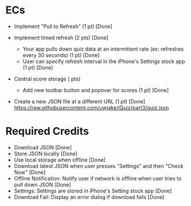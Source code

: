 # ECs

- Implement "Pull to Refresh" (1 pt) [Done]
- Implement timed refresh (2 pts) [Done]
    - Your app pulls down quiz data at an intermittent rate (ex: refreshes every 30 seconds) (1 pt) [Done]
    - User can specify refresh interval in the iPhone's Settings stock app (1 pt) [Done]
- Central score storage ( pts)

    - Add new toolbar button and popover for scores (1 pt) [Done]
    
- Create a new JSON file at a different URL (1 pt)  [Done]
    https://raw.githubusercontent.com/uwjake/iQuiz/part3/quiz.json

# Required Credits

- Download JSON [Done]
- Store JSON locally  [Done]
- Use local storage when offline  [Done]
- Download latest JSON when user presses "Settings" and then "Check Now" [Done]
- Offline Notification: Notify user if network is offline when user tries to pull down JSON  [Done]
- Settings: Settings are stored in iPhone's Setting stock app [Done]
- Download Fail: Display an error dialog if download fails  [Done]
